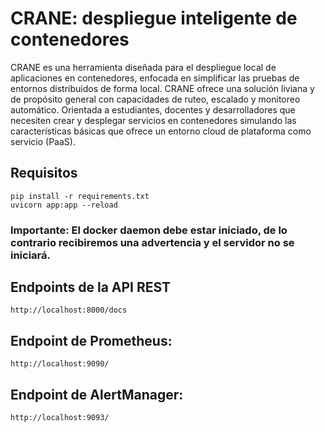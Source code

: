 # CRANE: despliegue inteligente de contenedores

CRANE es una herramienta diseñada para el despliegue local de aplicaciones en contenedores, enfocada en simplificar las pruebas de entornos distribuidos de forma local. CRANE ofrece una solución liviana y de propósito general con capacidades de ruteo, escalado y monitoreo automático. Orientada a estudiantes, docentes y
desarrolladores que necesiten crear y desplegar servicios en contenedores simulando las características básicas que ofrece un entorno cloud de plataforma como servicio (PaaS).

## Requisitos
```
pip install -r requirements.txt
uvicorn app:app --reload
```
### Importante: El docker daemon debe estar iniciado, de lo contrario recibiremos una advertencia y el servidor no se iniciará.

## Endpoints de la API REST
```http://localhost:8000/docs```

## Endpoint de Prometheus:
```http://localhost:9090/```

## Endpoint de AlertManager:
```http://localhost:9093/```


